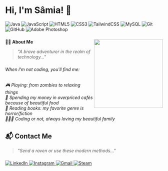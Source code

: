 <h1 align="left">Hi, I'm Sâmia! 👾</h1>

![Java](https://img.shields.io/badge/java-%23ED8B00.svg?style=flat&logo=openjdk&logoColor=white) ![JavaScript](https://img.shields.io/badge/javascript-%23323330.svg?style=flat&logo=javascript&logoColor=%23F7DF1E) ![HTML5](https://img.shields.io/badge/html5-%23E34F26.svg?style=flat&logo=html5&logoColor=white) ![CSS3](https://img.shields.io/badge/css3-%231572B6.svg?style=flat&logo=css3&logoColor=white) ![TailwindCSS](https://img.shields.io/badge/tailwindcss-%2338B2AC.svg?style=flat&logo=tailwind-css&logoColor=white) ![MySQL](https://img.shields.io/badge/mysql-4479A1.svg?style=flat&logo=mysql&logoColor=white) ![Git](https://img.shields.io/badge/git-%23F05033.svg?style=flat&logo=git&logoColor=white) ![GitHub](https://img.shields.io/badge/github-%23121011.svg?style=flat&logo=github&logoColor=white) ![Adobe Photoshop](https://img.shields.io/badge/adobe%20photoshop-%2331A8FF.svg?style=flat&logo=adobe%20photoshop&logoColor=white)

###

<img align="right" height="220" src="https://i.pinimg.com/originals/54/bd/a3/54bda352b17744efa1f6898040455423.gif"  />

###
🧙‍♀️ **About Me**
> *"A brave adventurer in the realm of technology..."*

###

<h6 align="left"> When I'm not coding, you'll find me: </h6>
<h6 align="left">🎮 Playing: from zombies to relaxing things <br>🥐 Spending my money in overpriced cafés because of beautiful food <br> 📖 Reading books: my favorite genre is horror/fiction <br> 👨‍👩‍👧 Coding or not, always loving my beautiful family </h6>

###

## 📬 **Contact Me**
> *"Send a raven or use these modern methods..."*

###

<p align="left">
  <a href="https://www.linkedin.com/in/samiaelfakihfranca/" target="_blank">
    <img src="https://img.shields.io/badge/LinkedIn-%230077B5.svg?style=flat&logo=linkedin&logoColor=white" alt="LinkedIn" />
  </a>
  <a href="https://www.instagram.com/miaelfk/" target="_blank">
    <img src="https://img.shields.io/badge/Instagram-%23E4405F.svg?style=flat&logo=instagram&logoColor=white" alt="Instagram" />
  </a>
  <a href="mailto:samiaf@genstudents.org">
    <img src="https://img.shields.io/badge/Gmail-%23D14836.svg?style=flat&logo=gmail&logoColor=white" alt="Gmail" />
  </a>
  <a href="https://steamcommunity.com/id/miaxhan" target="_blank">
    <img src="https://img.shields.io/badge/Steam-%23000000.svg?style=flat&logo=steam&logoColor=white" alt="Steam" />
  </a>
</p>

